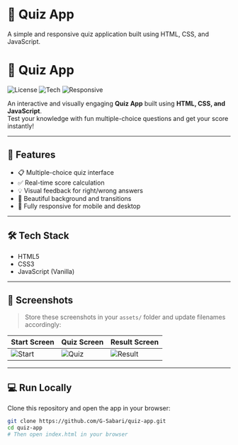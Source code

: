 # 🧠 Quiz App

A simple and responsive quiz application built using HTML, CSS, and JavaScript.

# 🧠 Quiz App

![License](https://img.shields.io/badge/license-MIT-blue.svg)
![Tech](https://img.shields.io/badge/HTML-CSS-JavaScript-yellow)
![Responsive](https://img.shields.io/badge/Responsive-Yes-brightgreen)

An interactive and visually engaging **Quiz App** built using **HTML, CSS, and JavaScript**.  
Test your knowledge with fun multiple-choice questions and get your score instantly!

---

## 🚀 Features

- 📋 Multiple-choice quiz interface
- ✅ Real-time score calculation
- 💡 Visual feedback for right/wrong answers
- 🎨 Beautiful background and transitions
- 📱 Fully responsive for mobile and desktop

---

## 🛠️ Tech Stack

- HTML5
- CSS3
- JavaScript (Vanilla)

---

## 📸 Screenshots

> Store these screenshots in your `assets/` folder and update filenames accordingly:

| Start Screen | Quiz Screen | Result Screen |
|--------------|-------------|---------------|
| ![Start](./assets/homescreen.png) | ![Quiz](./assets/startscreen.png) | ![Result](./assets/resultscreen.png) |

---

## 💻 Run Locally

Clone this repository and open the app in your browser:

```bash
git clone https://github.com/G-Sabari/quiz-app.git
cd quiz-app
# Then open index.html in your browser

